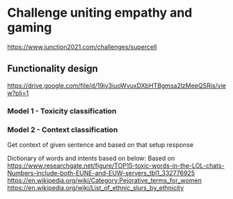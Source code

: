# Challenge uniting empathy and gaming
https://www.junction2021.com/challenges/supercell

## Functionality design
https://drive.google.com/file/d/19jy3iuoWvuxDXbHTBgmsa2lzMeeQSRis/view?pli=1

### Model 1 - Toxicity classification

### Model 2 - Context classification
Get context of given sentence and based on that setup response 


Dictionary of words and intents based on below:
Based on
https://www.researchgate.net/figure/TOP15-toxic-words-in-the-LOL-chats-Numbers-include-both-EUNE-and-EUW-servers_tbl1_332776925
https://en.wikipedia.org/wiki/Category:Pejorative_terms_for_women
https://en.wikipedia.org/wiki/List_of_ethnic_slurs_by_ethnicity



